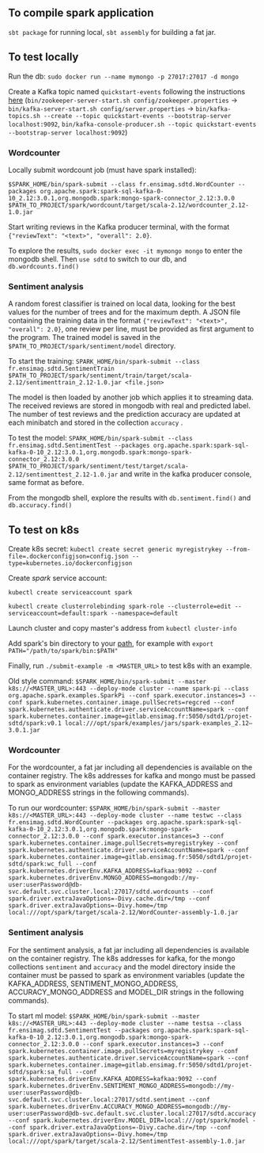 ## To compile spark application
`sbt package` for running local, `sbt assembly` for building a fat jar.

## To test locally
Run the db:
`sudo docker run --name mymongo -p 27017:27017 -d mongo`

Create a Kafka topic named `quickstart-events` following the instructions [here](https://kafka.apache.org/quickstart) (`bin/zookeeper-server-start.sh config/zookeeper.properties` -> `bin/kafka-server-start.sh config/server.properties` -> `bin/kafka-topics.sh --create --topic quickstart-events --bootstrap-server localhost:9092`, `bin/kafka-console-producer.sh --topic quickstart-events --bootstrap-server localhost:9092`)

### Wordcounter
Locally submit wordcount job (must have spark installed):

`$SPARK_HOME/bin/spark-submit --class fr.ensimag.sdtd.WordCounter --packages org.apache.spark:spark-sql-kafka-0-10_2.12:3.0.1,org.mongodb.spark:mongo-spark-connector_2.12:3.0.0 $PATH_TO_PROJECT/spark/wordcount/target/scala-2.12/wordcounter_2.12-1.0.jar`

Start writing reviews in the Kafka producer terminal, with the format `{"reviewText": "<text>", "overall": 2.0}`.

To explore the results, `sudo docker exec -it mymongo mongo` to enter the mongodb shell. Then `use sdtd` to switch to our db, and `db.wordcounts.find()`

### Sentiment analysis
A random forest classifier is trained on local data, looking for the best values for the number of trees and for the maximum depth. A JSON file containing the training data in the format `{"reviewText": "<text>", "overall": 2.0}`, one review per line, must be provided as first argument to the program. The trained model is saved in the `$PATH_TO_PROJECT/spark/sentiment/model` directory.

To start the training: `SPARK_HOME/bin/spark-submit --class fr.ensimag.sdtd.SentimentTrain $PATH_TO_PROJECT/spark/sentiment/train/target/scala-2.12/sentimenttrain_2.12-1.0.jar <file.json>`

The model is then loaded by another job which applies it to streaming data. The received reviews are stored in mongodb with real and predicted label. The number of test reviews and the prediction accuracy are updated at each minibatch and stored in the collection `accuracy` .

To test the model: `SPARK_HOME/bin/spark-submit --class fr.ensimag.sdtd.SentimentTest --packages org.apache.spark:spark-sql-kafka-0-10_2.12:3.0.1,org.mongodb.spark:mongo-spark-connector_2.12:3.0.0 $PATH_TO_PROJECT/spark/sentiment/test/target/scala-2.12/sentimenttest_2.12-1.0.jar` and write in the kafka producer console, same format as before.

From the mongodb shell, explore the results with `db.sentiment.find()` and `db.accuracy.find()`

## To test on k8s
Create k8s secret:
`kubectl create secret generic myregistrykey --from-file=.dockerconfigjson=config.json --type=kubernetes.io/dockerconfigjson`

Create *spark* service account:

`kubectl create serviceaccount spark`

`kubectl create clusterrolebinding spark-role --clusterrole=edit --serviceaccount=default:spark --namespace=default`

Launch cluster and copy master's address from `kubectl cluster-info`

Add spark's bin directory to your [path](https://askubuntu.com/questions/60218/how-to-add-a-directory-to-the-path), for example with `export PATH="/path/to/spark/bin:$PATH"`

Finally, run `./submit-example -m <MASTER_URL>` to test k8s with an example.

Old style command: `$SPARK_HOME/bin/spark-submit --master k8s://<MASTER_URL>:443 --deploy-mode cluster --name spark-pi --class org.apache.spark.examples.SparkPi --conf spark.executor.instances=3 --conf spark.kubernetes.container.image.pullSecrets=regcred --conf spark.kubernetes.authenticate.driver.serviceAccountName=spark --conf spark.kubernetes.container.image=gitlab.ensimag.fr:5050/sdtd1/projet-sdtd/spark:v0.1 local:///opt/spark/examples/jars/spark-examples_2.12–3.0.1.jar`


### Wordcounter
For the wordcounter, a fat jar including all dependencies is available on the container registry. The k8s addresses for kafka and mongo must be passed to spark as environment variables (update the KAFKA_ADDRESS and MONGO_ADDRESS strings in the following commands).

To run our wordcounter: `$SPARK_HOME/bin/spark-submit --master k8s://<MASTER_URL>:443 --deploy-mode cluster --name testwc --class fr.ensimag.sdtd.WordCounter --packages org.apache.spark:spark-sql-kafka-0-10_2.12:3.0.1,org.mongodb.spark:mongo-spark-connector_2.12:3.0.0 --conf spark.executor.instances=3 --conf spark.kubernetes.container.image.pullSecrets=myregistrykey --conf spark.kubernetes.authenticate.driver.serviceAccountName=spark --conf spark.kubernetes.container.image=gitlab.ensimag.fr:5050/sdtd1/projet-sdtd/spark:wc_full --conf spark.kubernetes.driverEnv.KAFKA_ADDRESS=kafkaa:9092 --conf spark.kubernetes.driverEnv.MONGO_ADDRESS=mongodb://my-user:userPassword@db-svc.default.svc.cluster.local:27017/sdtd.wordcounts --conf spark.driver.extraJavaOptions=-Divy.cache.dir=/tmp --conf spark.driver.extraJavaOptions=-Divy.home=/tmp local:///opt/spark/target/scala-2.12/WordCounter-assembly-1.0.jar`

### Sentiment analysis

For the sentiment analysis, a fat jar including all dependencies is available on the container registry. The k8s addresses for kafka, for the mongo collections `sentiment` and `accuracy` and the model directory inside the container must be passed to spark as environment variables (update the KAFKA_ADDRESS, SENTIMENT_MONGO_ADDRESS, ACCURACY_MONGO_ADDRESS and MODEL_DIR strings in the following commands).

To start ml model: `$SPARK_HOME/bin/spark-submit --master k8s://<MASTER_URL>:443 --deploy-mode cluster --name testsa --class fr.ensimag.sdtd.SentimentTest --packages org.apache.spark:spark-sql-kafka-0-10_2.12:3.0.1,org.mongodb.spark:mongo-spark-connector_2.12:3.0.0 --conf spark.executor.instances=3 --conf spark.kubernetes.container.image.pullSecrets=myregistrykey --conf spark.kubernetes.authenticate.driver.serviceAccountName=spark --conf spark.kubernetes.container.image=gitlab.ensimag.fr:5050/sdtd1/projet-sdtd/spark:sa_full --conf spark.kubernetes.driverEnv.KAFKA_ADDRESS=kafkaa:9092 --conf spark.kubernetes.driverEnv.SENTIMENT_MONGO_ADDRESS=mongodb://my-user:userPassword@db-svc.default.svc.cluster.local:27017/sdtd.sentiment --conf spark.kubernetes.driverEnv.ACCURACY_MONGO_ADDRESS=mongodb://my-user:userPassword@db-svc.default.svc.cluster.local:27017/sdtd.accuracy --conf spark.kubernetes.driverEnv.MODEL_DIR=local:///opt/spark/model --conf spark.driver.extraJavaOptions=-Divy.cache.dir=/tmp --conf spark.driver.extraJavaOptions=-Divy.home=/tmp local:///opt/spark/target/scala-2.12/SentimentTest-assembly-1.0.jar`